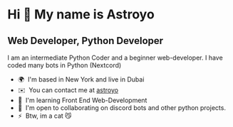 Hi 👋 My name is Astroyo
========================

Web Developer, Python Developer
-------------------------------

I am an intermediate Python Coder and a beginner web-developer. I have coded many bots in Python (Nextcord)

*   🌍  I'm based in New York and live in Dubai
*   ✉️  You can contact me at [astroyo](discord.com/user/856143242922950667)
*   🧠  I'm learning Front End Web-Development
*   🤝  I'm open to collaborating on discord bots and other python projects.
*   ⚡  Btw, im a cat 😼
